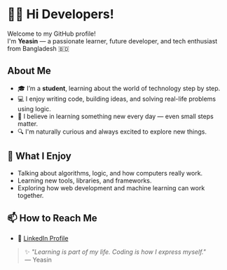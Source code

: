 # 👨‍💻 Hi Developers!

Welcome to my GitHub profile!  
I'm **Yeasin** — a passionate learner, future developer, and tech enthusiast from Bangladesh 🇧🇩


##  About Me

- 🎓 I’m a **student**, learning about the world of technology step by step.
- 💻 I enjoy writing code, building ideas, and solving real-life problems using logic.
- 🌟 I believe in learning something new every day — even small steps matter.
- 🔍 I'm naturally curious and always excited to explore new things.


## 💬 What I Enjoy

- Talking about algorithms, logic, and how computers really work.
- Learning new tools, libraries, and frameworks.
- Exploring how web development and machine learning can work together.


## 📫 How to Reach Me

- 🔗 [LinkedIn Profile](https://www.linkedin.com/in/yeasin4745/)  
  

> ✨ *"Learning is part of my life. Coding is how I express myself."*  
> — Yeasin
